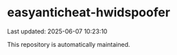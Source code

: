 # easyanticheat-hwidspoofer

Last updated: 2025-06-07 10:23:10

This repository is automatically maintained.

